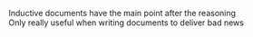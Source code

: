Inductive documents have the main point after the reasoning  
Only really useful when writing documents to deliver bad news